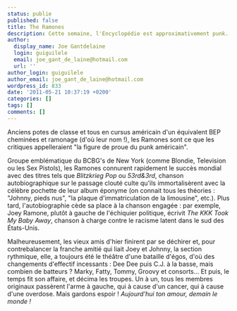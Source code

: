 ```yaml
---
status: publie
published: false
title: The Ramones
description: Cette semaine, l'Encyclopédie est approximativement punk.
author:
  display_name: Joe Gantdelaine
  login: guiguilele
  email: joe_gant_de_laine@hotmail.com
  url: ''
author_login: guiguilele
author_email: joe_gant_de_laine@hotmail.com
wordpress_id: 833
date: '2011-05-21 10:37:19 +0200'
categories: []
tags: []
comments: []
---
```

Anciens potes de classe et tous en cursus américain d'un équivalent BEP cheminées et ramonage (d'où leur nom !), les Ramones sont ce que les critiques appelleraient "la figure de proue du punk américain".

Groupe emblématique du BCBG's de New York (comme Blondie, Television ou les Sex Pistols), les Ramones connurent rapidement le succès mondial avec des titres tels que *Blitzkrieg Pop* ou *53rd&3rd*, chanson autobiographique sur le passage clouté culte qu'ils immortalisèrent avec la célèbre pochette de leur album éponyme (on connait tous les théories : "Johnny, pieds nus", "la plaque d'immatriculation de la limousine", etc.). Plus tard, l'autobiographie cède sa place à la chanson engagée : par exemple, Joey Ramone, plutôt à gauche de l'échiquier politique, écrivit *The KKK Took My Baby Away*, chanson à charge contre le racisme latent dans le sud des États-Unis.

Malheureusement, les vieux amis d'hier finirent par se déchirer et, pour contrebalancer la franche amitié qui liait Joey et Johnny, la section rythmique, elle, a toujours été le théâtre d'une bataille d'égos, d'où des changements d'effectif incessants : Dee Dee puis C.J. à la basse, mais combien de batteurs ? Marky, Fatty, Tommy, Groovy et consorts... Et puis, le temps fit son affaire, et décima les troupes. Un à un, tous les membres originaux passèrent l'arme à gauche, qui à cause d'un cancer, qui à cause d'une overdose. Mais gardons espoir ! *Aujourd'hui ton amour, demain le monde !*
